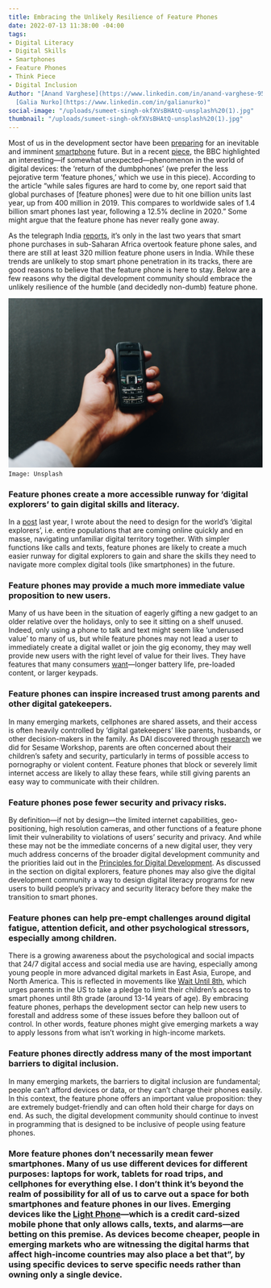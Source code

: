 ```yaml
---
title: Embracing the Unlikely Resilience of Feature Phones
date: 2022-07-13 11:38:00 -04:00
tags:
- Digital Literacy
- Digital Skills
- Smartphones
- Feature Phones
- Think Piece
- Digital Inclusion
Author: "[Anand Varghese](https://www.linkedin.com/in/anand-varghese-95235695) and
  [Galia Nurko](https://www.linkedin.com/in/galianurko)"
social-image: "/uploads/sumeet-singh-okfXVsBHAtQ-unsplash%20(1).jpg"
thumbnail: "/uploads/sumeet-singh-okfXVsBHAtQ-unsplash%20(1).jpg"
---
```


Most of us in the development sector have been [preparing](https://blogs.worldbank.org/digital-development/mobile-based-solutions-can-strengthen-human-capital-gains-disrupted-covid-19) for an inevitable and imminent [smartphone](https://www.worldbank.org/en/events/2021/06/10/using-smartphones-to-strengthen-the-human-capital-of-online-and-offline-populations-new-evidence-and-collaborations-for-) future. But in a recent [piece](https://www.bbc.com/news/business-60763168), the BBC highlighted an interesting—if somewhat unexpected—phenomenon in the world of digital devices: the ‘return of the dumbphones’ (we prefer the less pejorative term ‘feature phones,’ which we use in this piece). According to the article “while sales figures are hard to come by, one report said that global purchases of [feature phones] were due to hit one billion units last year, up from 400 million in 2019. This compares to worldwide sales of 1.4 billion smart phones last year, following a 12.5% decline in 2020.” Some might argue that the feature phone has never really gone away. 

As the telegraph India [reports](https://www.telegraphindia.com/opinion/editorial-dumb-it-down-it-might-be-a-smart-idea-to-buy-a-dumbphone-devices-that-allow-users-to-make-calls-or-shoot-off-texts-only-which-is-making-a-comeback/cid/1857729), it’s only in the last two years that smart phone purchases in sub-Saharan Africa overtook feature phone sales, and there are still at least 320 million feature phone users in India. While these trends are unlikely to stop smart phone penetration in its tracks, there are good reasons to believe that the feature phone is here to stay. Below are a few reasons why the digital development community should embrace the unlikely resilience of the humble (and decidedly non-dumb) feature phone.

![sumeet-singh-okfXVsBHAtQ-unsplash (1).jpg](/uploads/sumeet-singh-okfXVsBHAtQ-unsplash%20(1).jpg) `Image: Unsplash`

<!--more-->

### Feature phones create a more accessible runway for ‘digital explorers’ to gain digital skills and literacy.
In a [post](https://dai-global-digital.com/beyond-features-designing-for-the-worlds-digital-explorers.html?utm_source=related-box) last year, I wrote about the need to design for the world’s ‘digital explorers’, i.e. entire populations that are coming online quickly and en masse, navigating unfamiliar digital territory together. With simpler functions like calls and texts, feature phones are likely to create a much easier runway for digital explorers to gain and share the skills they need to navigate more complex digital tools (like smartphones) in the future. 

### Feature phones may provide a much more immediate value proposition to new users. 
Many of us have been in the situation of eagerly gifting a new gadget to an older relative over the holidays, only to see it sitting on a shelf unused. Indeed, only using a phone to talk and text might seem like ‘underused value’ to many of us, but while feature phones may not lead a user to immediately create a digital wallet or join the gig economy, they may well provide new users with the right level of value for their lives. They have features that many consumers [want](https://www.slideshare.net/GunaahoKaDevta/value-proposition-for-feature-phones)—longer battery life, pre-loaded content, or larger keypads. 

### Feature phones can inspire increased trust among parents and other digital gatekeepers. 
In many emerging markets, cellphones are shared assets, and their access is often heavily controlled by ‘digital gatekeepers’ like parents, husbands, or other decision-makers in the family. As DAI discovered through [research](https://dai-global-digital.com/frontier-insights-colombia-understanding-childrens-digital-access.html) we did for Sesame Workshop, parents are often concerned about their children’s safety and security, particularly in terms of possible access to pornography or violent content. Feature phones that block or severely limit internet access are likely to allay these fears, while still giving parents an easy way to communicate with their children. 

### Feature phones pose fewer security and privacy risks. 
By definition—if not by design—the limited internet capabilities, geo-positioning, high resolution cameras, and other functions of a feature phone limit their vulnerability to violations of users’ security and privacy. And while these may not be the immediate concerns of a new digital user, they very much address concerns of the broader digital development community and the priorities laid out in the [Principles for Digital Development](https://digitalprinciples.org/). As discussed in the section on digital explorers, feature phones may also give the digital development community a way to design digital literacy programs for new users to build people’s privacy and security literacy before they make the transition to smart phones. 

### Feature phones can help pre-empt challenges around digital fatigue, attention deficit, and other psychological stressors, especially among children. 
There is a growing awareness about the psychological and social impacts that 24/7 digital access and social media use are having, especially among young people in more advanced digital markets in East Asia, Europe, and North America. This is reflected in movements like [Wait Until 8th](https://www.waituntil8th.org/), which urges parents in the US to take a pledge to limit their children’s access to smart phones until 8th grade (around 13-14 years of age). By embracing feature phones, perhaps the development sector can help new users to forestall and address some of these issues before they balloon out of control. In other words, feature phones might give emerging markets a way to apply lessons from what isn’t working in high-income markets.

### Feature phones directly address many of the most important barriers to digital inclusion. 
In many emerging markets, the barriers to digital inclusion are fundamental; people can’t afford devices or data, or they can’t charge their phones easily. In this context, the feature phone offers an important value proposition: they are extremely budget-friendly and can often hold their charge for days on end. As such, the digital development community should continue to invest in programming that is designed to be inclusive of people using feature phones. 

### More feature phones don’t necessarily mean fewer smartphones.  Many of us use different devices for different purposes: laptops for work, tablets for road trips, and cellphones for everything else. I don’t think it’s beyond the realm of possibility for all of us to carve out a space for both smartphones and feature phones in our lives. Emerging devices like the [Light Phone](https://www.thelightphone.com/)—which is a credit card-sized mobile phone that only allows calls, texts, and alarms—are betting on this premise. As devices become cheaper, people in emerging markets who are witnessing the digital harms that affect high-income countries may also place a bet that”, by using specific devices to serve specific needs rather than owning only a single device. 
